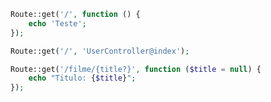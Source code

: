 
```php
Route::get('/', function () {
	echo 'Teste';
});

Route::get('/', 'UserController@index');

Route::get('/filme/{title?}', function ($title = null) {
	echo "Titulo: {$title}";
});
```

<!--stackedit_data:
eyJoaXN0b3J5IjpbLTM2NDAwMzIzMF19
-->